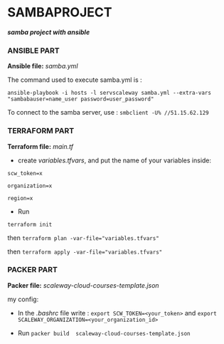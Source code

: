 # SAMBAPROJECT


_**samba project with ansible**_


### **ANSIBLE PART**


**Ansible file:** _samba.yml_

The command used to execute samba.yml is : 

```
ansible-playbook -i hosts -l servscaleway samba.yml --extra-vars "sambabauser=name_user password=user_password"
```
To connect to the samba server, use : `smbclient -U% //51.15.62.129`
### **TERRAFORM PART**

**Terraform file:**  _main.tf_
- create _variables.tfvars_, and put the name of your variables inside:
```
scw_token=x

organization=x

region=x
```
- Run 

```terraform init``` 

then ```terraform plan -var-file="variables.tfvars"```

then ```terraform apply -var-file="variables.tfvars"```

### **PACKER PART**

**Packer file:** _scaleway-cloud-courses-template.json_

my config:


- In the _.bashrc_ file write : ```export SCW_TOKEN=<your_token>``` and ```export SCALEWAY_ORGANIZATION=<your_organization_id>```

- Run ```packer build  scaleway-cloud-courses-template.json```
